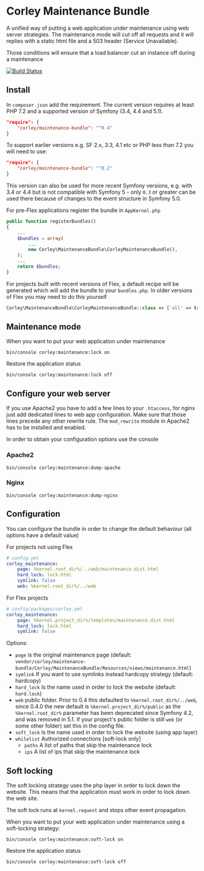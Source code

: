 # Corley Maintenance Bundle

A unified way of putting a web application under maintenance using web server strategies. The maintenance
mode will cut off all requests and it will replies with a static html file and a 503 header (Service Unavailable).

Those conditions will ensure that a load balancer cut an instance off during a maintenance

[![Build Status](https://travis-ci.org/matatirosolutions/CorleyMaintenanceBundle.svg?branch=master)](https://travis-ci.org/matatirosolutions/CorleyMaintenanceBundle)

## Install

In `composer.json` add the requirement. The current version requires at least PHP 7.2 and a supported version of Symfony (3.4, 4.4 and 5.1). 

```json
"require": {
    "corley/maintenance-bundle": "^0.4"
}
```

To support earlier versions e.g. SF 2.x, 3.3, 4.1 etc or PHP less than 7.2 you will need to use:

```json
"require": {
    "corley/maintenance-bundle": "^0.2"
}
```
This version can also be used for more recent Symfony versions, e.g. with 3.4 or 4.4 but is not compatible with Symfony 5 - only `0.3` or greater can be used there because of changes to the event structure in Symfony 5.0.


For pre-Flex applications register the bundle in `AppKernel.php`

```php
public function registerBundles()
{
    ...
    $bundles = array(
        ...
        new Corley\MaintenanceBundle\CorleyMaintenanceBundle(),
    );
    ...
    return $bundles;
}
```

For projects built with recent versions of Flex, a default recipe will be generated which will add the bundle to your `bundles.php`. In older versions of Flex you may need to do this yourself
```php
Corley\MaintenanceBundle\CorleyMaintenanceBundle::class => ['all' => true],
```

## Maintenance mode

When you want to put your web application under maintenance

```shell
bin/console corley:maintenance:lock on
```

Restore the application status

```shell
bin/console corley:maintenance:lock off
```

## Configure your web server

If you use Apache2 you have to add a few lines to your `.htaccess`, for nginx just add dedicated
lines to web app configuration.
Make sure that those lines precede any other rewrite rule.
The `mod_rewrite` module in Apache2 has to be installed and enabled.

In order to obtain your configuration options use the console

### Apache2

```shell
bin/console corley:maintenance:dump-apache
```
### Nginx

```shell
bin/console corley:maintenance:dump-nginx
```

## Configuration

You can configure the bundle in order to change the default behaviour (all options have a default value)

For projects not using Flex
```yml
# config.yml
corley_maintenance:
    page: %kernel.root_dir%/../web/maintenance.dist.html
    hard_lock: lock.html
    symlink: false
    web: %kernel.root_dir%/../web
```

For Flex projects
```yml
# config/packages/corley.yml
corley_maintenance:
    page: %kernel.project_dir%/templates/maintenance.dist.html
    hard_lock: lock.html
    symlink: false
```

Options:

* `page` is the original maintenance page (default: `vendor/corley/maintenance-bundle/Corley/MaintenanceBundle/Resources/views/maintenance.html`)
* `symlink` If you want to use symlinks instead hardcopy strategy (default: hardcopy)
* `hard_lock` Is the name used in order to lock the website (default: `hard.lock`)
* `web` public folder. Prior to 0.4 this defaulted to `%kernel.root_dir%/../web`, since 0.4.0 the new default is `%kernel.project_dir%/public` as the `%kernel.root_dir%` parameter has been deprecated since Symfony 4.2, and was removed in 5.1. If your project's public folder is still `web` (or some other folder) set this in the config file.
* `soft_lock` Is the name used in order to lock the website (using app layer)
* `whilelist` Authorized connections [soft-lock only]
  * `paths` A list of paths that skip the maintenance lock
  * `ips` A list of ips that skip the maintenance lock


## Soft locking
The soft locking strategy uses the php layer in order to lock down the website. This means that the
application must work in order to lock down the web site.

The soft lock runs at `kernel.request` and stops other event propagation.

When you want to put your web application under maintenance using a soft-locking strategy:

```shell
bin/console corley:maintenance:soft-lock on
```

Restore the application status

```shell
bin/console corley:maintenance:soft-lock off
```
